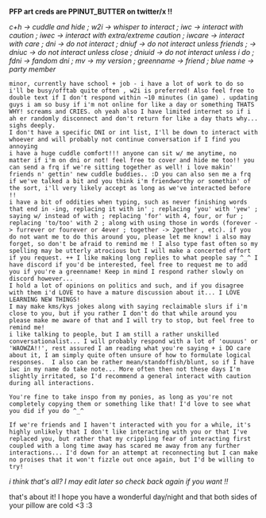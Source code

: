 **PFP art creds are PPINUT_BUTTER on twitter/x !!**

*c+h -> cuddle and hide ; w2i -> whisper to interact ; iwc -> interact with caution ; iwec -> interact with extra/extreme caution ; iwcare -> interact with care ; dni -> do not interact ; dniuf -> do not interact unless friends ; -> dniuc -> do not interact unless close ; dniuid -> do not interact unless i do ; fdni -> fandom dni ; mv -> my version ; greenname -> friend ; blue name -> party member*

	minor, currently have school + job - i have a lot of work to do so i'll be busy/offtab quite often , w2i is preferred! Also feel free to double text if I don't respond within ~10 minutes (in game) . updating guys i am so busy if i'm not online for like a day or something THATS WHY! screams and CRIES. oh yeah also I have limited internet so if i ah er randomly disconnect and don't return for like a day thats why... sighs deeply.
 	I don't have a specific DNI or int list, I'll be down to interact with whoever and will probably not continue conversation if I find you annoying
	i have a huge cuddle comfort!!! anyone can sit w/ me anytime, no matter if i'm on dni or not! feel free to cover and hide me too!! you can send a frq if we're sitting together as well! i love makin' friends n' gettin' new cuddle buddies.. :D you can also sen me a frq if we've talked a bit and you think i'm friendworthy or somethin' of the sort, i'll very likely accept as long as we've interacted before !!
 	i have a bit of oddities when typing, such as never finishing words that end in -ing, replacing it with in' ; replacing 'you' with 'yew' ; saying w/ instead of with ; replacing 'for' with 4, four, or fur ; replacing 'to/too' with 2 ; along with using those in words (forever -> furrever or fourever or 4ever ; together -> 2gether , etc). if you do not want me to do this around you, please let me know! i also may forget, so don't be afraid to remind me ! I also type fast often so my spelling may be utterly atrocious but I will make a concerted effort if you request. ++ I like making long replies to what people say ^_^ I have discord if you'd be interested, feel free to request me to add you if you're a greenname! Keep in mind I respond rather slowly on discord however...
	I hold a lot of opinions on politics and such, and if you disagree with them i'd LOVE to have a mature discussion about it... I LOVE LEARNING NEW THINGS!
	I may make kms/kys jokes along with saying reclaimable slurs if i'm close to you, but if you rather I don't do that while around you please make me aware of that and I will try to stop, but feel free to remind me!
  	i like talking to people, but I am still a rather unskilled conversationalist... I will probably respond with a lot of 'ouuuus' or 'WAOWZA!!', rest assured I am reading what you're saying + i DO care about it, I am simply quite often unsure of how to formulate logical responses.  I also can be rather mean/standoffish/blunt, so if I have iwc in my name do take note... More often then not these days I'm slightly irritated, so I'd recommend a general interact with caution during all interactions.

	You're fine to take inspo from my ponies, as long as you're not completely copying them or something like that! I'd love to see what you did if you do ^_^

 	If we're friends and I haven't interacted with you for a while, it's highly unlikely that I don't like interacting with you or that I've replaced you, but rather that my crippling fear of interacting first coupled with a long time away has scared me away from any further interactions... I'd down for an attempt at reconnecting but I can make no proises that it won't fizzle out once again, but I'd be willing to try!

_i think that's all? I may edit later so check back again if you want !!_

that's about it! I hope you have a wonderful day/night and that both sides of your pillow are cold <3 :3 
